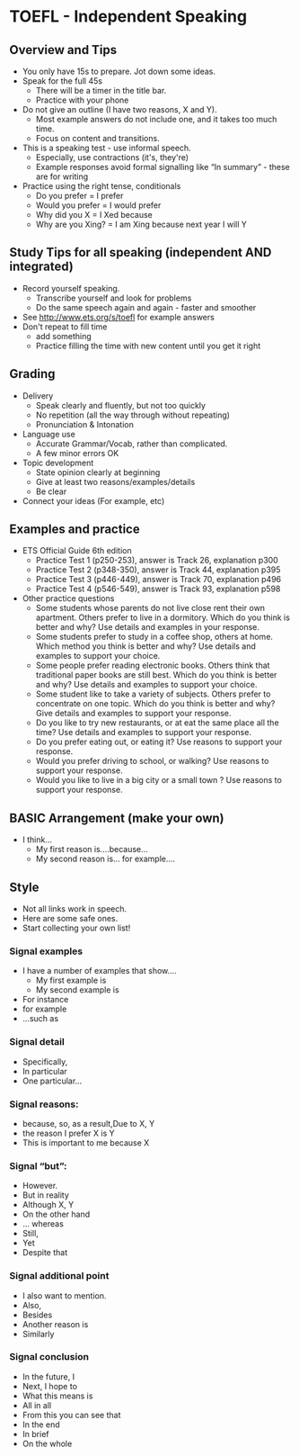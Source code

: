 # TOEFL - Independent Speaking

## Overview and Tips
* You only have 15s to prepare. Jot down some ideas.
* Speak for the full 45s  
    * There will be a timer in the title bar.
    * Practice with your phone
* Do not give an outline (I have two reasons, X and Y).
    * Most example answers do not include one, and it takes too much time.
    * Focus on content and transitions.
* This is a speaking test - use informal speech.
    * Especially, use contractions (it's, they're)
    * Example responses avoid formal signalling like “In summary” - these are for writing
* Practice using the right tense, conditionals
    * Do you prefer  =   I prefer
    * Would you prefer   =   I would prefer
    * Why did you X  =   I Xed because
    * Why are you Xing?  =   I am Xing because next year I will Y
## Study Tips for all speaking (independent AND integrated)
* Record yourself speaking.
    * Transcribe yourself and look for problems
    * Do the same speech again and again - faster and smoother
* See http://www.ets.org/s/toefl for example answers
* Don't repeat to fill time
    * add something
    * Practice filling the time with new content until you get it right


## Grading
* Delivery
    * Speak clearly and fluently, but not too quickly
    * No repetition (all the way through without repeating)
    * Pronunciation & Intonation
* Language use
    * Accurate Grammar/Vocab, rather than complicated.
    * A few minor errors OK
* Topic development
    * State opinion clearly at beginning
    * Give at least two reasons/examples/details
    * Be clear
* Connect your ideas (For example, etc)



## Examples and practice

* ETS Official Guide 6th edition
    * Practice Test 1 (p250-253), answer is Track 26, explanation p300
    * Practice Test 2 (p348-350), answer is Track 44, explanation p395
    * Practice Test 3 (p446-449), answer is Track 70, explanation p496
    * Practice Test 4 (p546-549), answer is Track 93, explanation p598
* Other practice questions
    * Some students whose parents do not live close rent their own apartment. Others prefer to live in a dormitory. Which do you think is better and why? Use details and examples in your response.
    * Some students prefer to study in a coffee shop, others at home.  Which method you think is better and why? Use details and examples to support your choice.
    * Some people prefer reading electronic books. Others think that traditional paper books are still best. Which do you think is better and why? Use details and examples to support your choice.
    * Some student like to take a variety of subjects. Others prefer to concentrate on one topic. Which do you think is better and why? Give details and examples to support your response.
    * Do you like to try new restaurants, or at eat the same place all the time? Use details and examples to support your response.
    * Do you prefer eating out, or eating it? Use reasons to support your response.
    * Would you prefer driving to school, or walking? Use reasons to support your response.
    * Would you like to live in a big city or a small town ? Use reasons to support your response.


## BASIC Arrangement (make your own)
* I think...
    * My first reason is....because...
    * My second reason is... for example....

##  Style
* Not all links work in speech. 
* Here are some safe ones. 
* Start collecting your own list!

### Signal examples
* I have a number of examples that show....
    * My first example is
    * My second example is
* For instance
* for example
* ...such as

### Signal detail
* Specifically,
* In particular
* One particular...

### Signal reasons:
* because,  so, as a result,Due to X, Y
* the reason I prefer X is Y
* This is important to me because X

### Signal “but”:
* However.            
* But in reality 
* Although X, Y
* On the other hand   
* ... whereas        
* Still,
* Yet                 
* Despite that   

### Signal additional point
* I also want to mention. 
* Also,  
* Besides
* Another reason is        
* Similarly

### Signal conclusion
* In the future, I        
* Next, I hope to            
* What this means is
* All in all              
* From this you can see that  
* In the end 
* In brief                
* On the whole 


